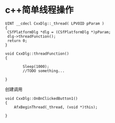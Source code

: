 c++简单线程操作
=============

	UINT __cdecl CxxDlg::_thread( LPVOID pParam )
	{
	 CSfPlatformDlg *dlg = (CSfPlatformDlg *)pParam;
	 dlg->threadFunction();
	 return 0;
	}

	void CxxDlg::threadFunction()
	{

			Sleep(1000);
			//TODO something...

	}

 
创建调用

	void CxxDlg::OnBnClickedButton1()
	{
		AfxBeginThread(_thread, (void *)this);

	}
	 
